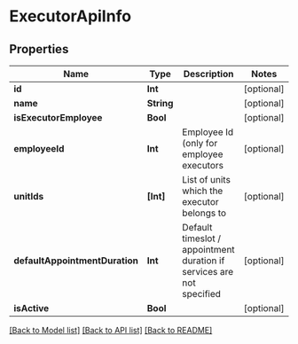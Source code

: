 # ExecutorApiInfo

## Properties
Name | Type | Description | Notes
------------ | ------------- | ------------- | -------------
**id** | **Int** |  | [optional] 
**name** | **String** |  | [optional] 
**isExecutorEmployee** | **Bool** |  | [optional] 
**employeeId** | **Int** | Employee Id (only for employee executors | [optional] 
**unitIds** | **[Int]** | List of units which the executor belongs to | [optional] 
**defaultAppointmentDuration** | **Int** | Default timeslot / appointment duration if services are not specified | [optional] 
**isActive** | **Bool** |  | [optional] 

[[Back to Model list]](../README.md#documentation-for-models) [[Back to API list]](../README.md#documentation-for-api-endpoints) [[Back to README]](../README.md)


